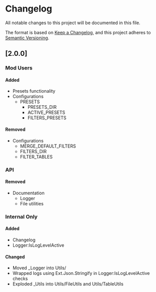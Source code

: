 # Changelog

All notable changes to this project will be documented in this file.

The format is based on [Keep a Changelog](https://keepachangelog.com/en/1.0.0/),
and this project adheres to [Semantic Versioning](https://semver.org/spec/v2.0.0.html).

## [2.0.0]
### Mod Users
#### Added
- Presets functionality
- Configurations
	- PRESETS
		- PRESETS_DIR
		- ACTIVE_PRESETS
		- FILTERS_PRESETS
#### Removed
- Configurations
	- MERGE_DEFAULT_FILTERS
	- FILTERS_DIR
	- FILTER_TABLES
### API
#### Removed
- Documentation
	- Logger
	- File utilities
### Internal Only
#### Added
- Changelog
- Logger:IsLogLevelActive
#### Changed
- Moved _Logger into Utils/
- Wrapped logs using Ext.Json.Stringify in Logger:IsLogLevelActive checks
- Exploded _Utils into Utils/FileUtils and Utils/TableUtils
